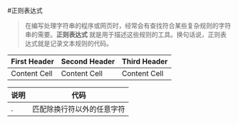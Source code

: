 #正则表达式
>在编写处理字符串的程序或网页时，经常会有查找符合某些复杂规则的字符串的需要。**正则表达式** 就是用于描述这些规则的工具。换句话说，正则表达式就是记录文本规则的代码。

First Header | Second Header | Third Header
------------ | ------------- | ------------
Content Cell | Content Cell  | Content Cell

说明 | 代码
------------ | ------------
. | 匹配除换行符以外的任意字符
